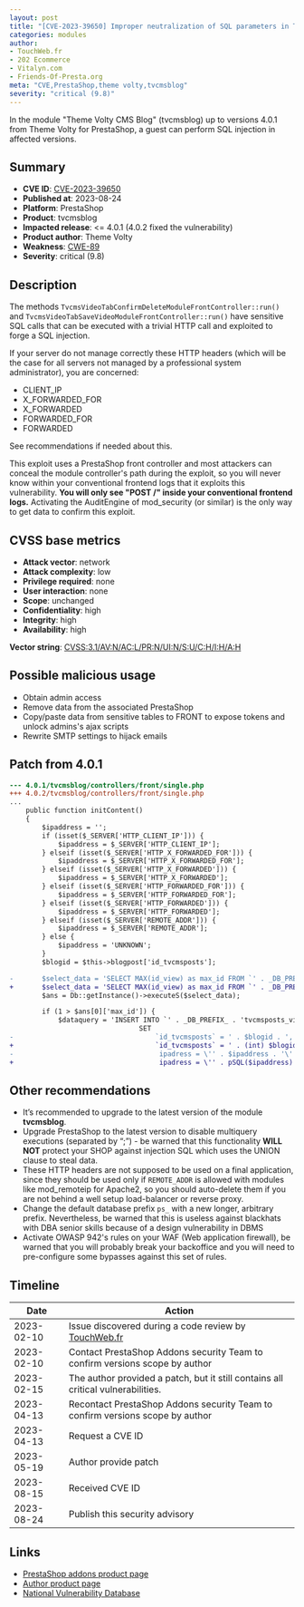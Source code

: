 ```yaml
---
layout: post
title: "[CVE-2023-39650] Improper neutralization of SQL parameters in Theme Volty CMS Blog module for PrestaShop"
categories: modules
author:
- TouchWeb.fr
- 202 Ecommerce
- Vitalyn.com
- Friends-Of-Presta.org
meta: "CVE,PrestaShop,theme volty,tvcmsblog"
severity: "critical (9.8)"
---
```


In the module "Theme Volty CMS Blog" (tvcmsblog) up to versions 4.0.1 from Theme Volty for PrestaShop, a guest can perform SQL injection in affected versions.


## Summary

* **CVE ID**: [CVE-2023-39650](https://cve.mitre.org/cgi-bin/cvename.cgi?name=CVE-2023-39650)
* **Published at**: 2023-08-24
* **Platform**: PrestaShop
* **Product**: tvcmsblog
* **Impacted release**: <= 4.0.1 (4.0.2 fixed the vulnerability)
* **Product author**: Theme Volty
* **Weakness**: [CWE-89](https://cwe.mitre.org/data/definitions/89.html)
* **Severity**: critical (9.8)

## Description

The methods `TvcmsVideoTabConfirmDeleteModuleFrontController::run()` and `TvcmsVideoTabSaveVideoModuleFrontController::run()` have sensitive SQL calls that can be executed with a trivial HTTP call and exploited to forge a SQL injection.

If your server do not manage correctly these HTTP headers (which will be the case for all servers not managed by a professional system administrator), you are concerned: 

- CLIENT_IP
- X_FORWARDED_FOR
- X_FORWARDED
- FORWARDED_FOR
- FORWARDED

See recommendations if needed about this.

This exploit uses a PrestaShop front controller and most attackers can conceal the module controller's path during the exploit, so you will never know within your conventional frontend logs that it exploits this vulnerability. **You will only see "POST /" inside your conventional frontend logs.** Activating the AuditEngine of mod_security (or similar) is the only way to get data to confirm this exploit.

## CVSS base metrics

* **Attack vector**: network
* **Attack complexity**: low
* **Privilege required**: none
* **User interaction**: none
* **Scope**: unchanged
* **Confidentiality**: high
* **Integrity**: high
* **Availability**: high

**Vector string**: [CVSS:3.1/AV:N/AC:L/PR:N/UI:N/S:U/C:H/I:H/A:H](https://nvd.nist.gov/vuln-metrics/cvss/v3-calculator?vector=AV:N/AC:L/PR:N/UI:N/S:U/C:H/I:H/A:H)

## Possible malicious usage

* Obtain admin access
* Remove data from the associated PrestaShop
* Copy/paste data from sensitive tables to FRONT to expose tokens and unlock admins's ajax scripts
* Rewrite SMTP settings to hijack emails

## Patch from 4.0.1

```diff
--- 4.0.1/tvcmsblog/controllers/front/single.php
+++ 4.0.2/tvcmsblog/controllers/front/single.php
...
    public function initContent()
    {
        $ipaddress = '';
        if (isset($_SERVER['HTTP_CLIENT_IP'])) {
            $ipaddress = $_SERVER['HTTP_CLIENT_IP'];
        } elseif (isset($_SERVER['HTTP_X_FORWARDED_FOR'])) {
            $ipaddress = $_SERVER['HTTP_X_FORWARDED_FOR'];
        } elseif (isset($_SERVER['HTTP_X_FORWARDED'])) {
            $ipaddress = $_SERVER['HTTP_X_FORWARDED'];
        } elseif (isset($_SERVER['HTTP_FORWARDED_FOR'])) {
            $ipaddress = $_SERVER['HTTP_FORWARDED_FOR'];
        } elseif (isset($_SERVER['HTTP_FORWARDED'])) {
            $ipaddress = $_SERVER['HTTP_FORWARDED'];
        } elseif (isset($_SERVER['REMOTE_ADDR'])) {
            $ipaddress = $_SERVER['REMOTE_ADDR'];
        } else {
            $ipaddress = 'UNKNOWN';
        }
        $blogid = $this->blogpost['id_tvcmsposts'];

-       $select_data = 'SELECT MAX(id_view) as max_id FROM `' . _DB_PREFIX_ . 'tvcmsposts_view` where `id_tvcmsposts` = ' . $blogid . ' AND `ipadress` = \'' . $ipaddress . '\' ';
+       $select_data = 'SELECT MAX(id_view) as max_id FROM `' . _DB_PREFIX_ . 'tvcmsposts_view` where `id_tvcmsposts` = ' . (int) $blogid . ' AND `ipadress` = \'' . pSQL($ipaddress) . '\' ';
        $ans = Db::getInstance()->executeS($select_data);

        if (1 > $ans[0]['max_id']) {
            $dataquery = 'INSERT INTO `' . _DB_PREFIX_ . 'tvcmsposts_view`
                                SET 
-                                   `id_tvcmsposts` = ' . $blogid . ',
+                                   `id_tvcmsposts` = ' . (int) $blogid . ',
-                                    ipadress = \'' . $ipaddress . '\'';
+                                    ipadress = \'' . pSQL($ipaddress) . '\'';
```

## Other recommendations

* It’s recommended to upgrade to the latest version of the module **tvcmsblog**.
* Upgrade PrestaShop to the latest version to disable multiquery executions (separated by “;”) - be warned that this functionality **WILL NOT** protect your SHOP against injection SQL which uses the UNION clause to steal data.
* These HTTP headers are not supposed to be used on a final application, since they should be used only if `REMOTE_ADDR` is allowed with modules like mod_remoteip for Apache2, so you should auto-delete them if you are not behind a well setup load-balancer or reverse proxy.
* Change the default database prefix `ps_` with a new longer, arbitrary prefix. Nevertheless, be warned that this is useless against blackhats with DBA senior skills because of a design vulnerability in DBMS
* Activate OWASP 942's rules on your WAF (Web application firewall), be warned that you will probably break your backoffice and you will need to pre-configure some bypasses against this set of rules.

## Timeline

| Date | Action |
|--|--|
| 2023-02-10 | Issue discovered during a code review by [TouchWeb.fr](https://www.touchweb.fr) |
| 2023-02-10 | Contact PrestaShop Addons security Team to confirm versions scope by author |
| 2023-02-15 | The author provided a patch, but it still contains all critical vulnerabilities. |
| 2023-04-13 | Recontact PrestaShop Addons security Team to confirm versions scope by author |
| 2023-04-13 | Request a CVE ID |
| 2023-05-19 | Author provide patch |
| 2023-08-15 | Received CVE ID |
| 2023-08-24 | Publish this security advisory |

## Links

* [PrestaShop addons product page](https://addons.prestashop.com/fr/themes-electronique-high-tech/29992-electron-mega-electronique-high-tech-store.html)
* [Author product page](https://themevolty.com/electron-mega-electronic-store)
* [National Vulnerability Database](https://nvd.nist.gov/vuln/detail/CVE-2023-39650)
